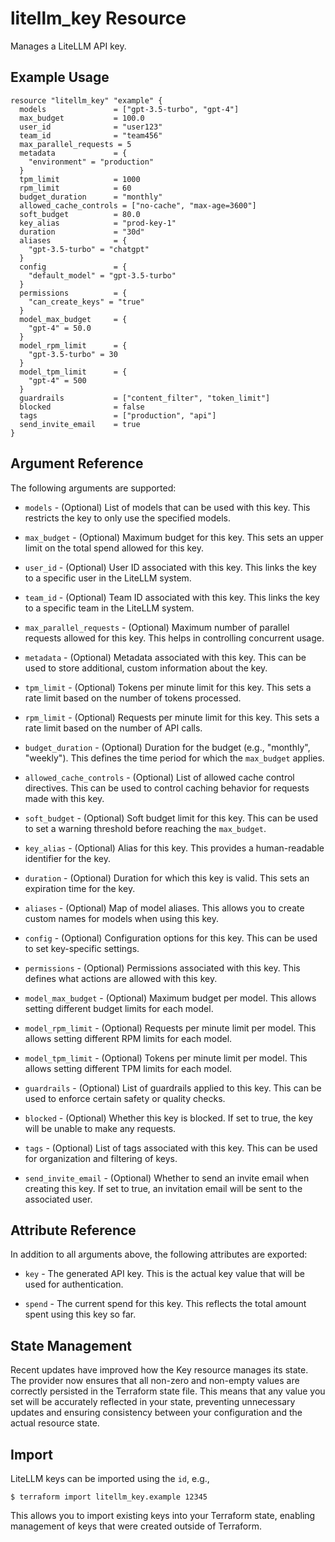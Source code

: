 # litellm_key Resource

Manages a LiteLLM API key.

## Example Usage

```hcl
resource "litellm_key" "example" {
  models               = ["gpt-3.5-turbo", "gpt-4"]
  max_budget           = 100.0
  user_id              = "user123"
  team_id              = "team456"
  max_parallel_requests = 5
  metadata             = {
    "environment" = "production"
  }
  tpm_limit            = 1000
  rpm_limit            = 60
  budget_duration      = "monthly"
  allowed_cache_controls = ["no-cache", "max-age=3600"]
  soft_budget          = 80.0
  key_alias            = "prod-key-1"
  duration             = "30d"
  aliases              = {
    "gpt-3.5-turbo" = "chatgpt"
  }
  config               = {
    "default_model" = "gpt-3.5-turbo"
  }
  permissions          = {
    "can_create_keys" = "true"
  }
  model_max_budget     = {
    "gpt-4" = 50.0
  }
  model_rpm_limit      = {
    "gpt-3.5-turbo" = 30
  }
  model_tpm_limit      = {
    "gpt-4" = 500
  }
  guardrails           = ["content_filter", "token_limit"]
  blocked              = false
  tags                 = ["production", "api"]
  send_invite_email    = true
}
```

## Argument Reference

The following arguments are supported:

- `models` - (Optional) List of models that can be used with this key. This restricts the key to only use the specified models.

- `max_budget` - (Optional) Maximum budget for this key. This sets an upper limit on the total spend allowed for this key.

- `user_id` - (Optional) User ID associated with this key. This links the key to a specific user in the LiteLLM system.

- `team_id` - (Optional) Team ID associated with this key. This links the key to a specific team in the LiteLLM system.

- `max_parallel_requests` - (Optional) Maximum number of parallel requests allowed for this key. This helps in controlling concurrent usage.

- `metadata` - (Optional) Metadata associated with this key. This can be used to store additional, custom information about the key.

- `tpm_limit` - (Optional) Tokens per minute limit for this key. This sets a rate limit based on the number of tokens processed.

- `rpm_limit` - (Optional) Requests per minute limit for this key. This sets a rate limit based on the number of API calls.

- `budget_duration` - (Optional) Duration for the budget (e.g., "monthly", "weekly"). This defines the time period for which the `max_budget` applies.

- `allowed_cache_controls` - (Optional) List of allowed cache control directives. This can be used to control caching behavior for requests made with this key.

- `soft_budget` - (Optional) Soft budget limit for this key. This can be used to set a warning threshold before reaching the `max_budget`.

- `key_alias` - (Optional) Alias for this key. This provides a human-readable identifier for the key.

- `duration` - (Optional) Duration for which this key is valid. This sets an expiration time for the key.

- `aliases` - (Optional) Map of model aliases. This allows you to create custom names for models when using this key.

- `config` - (Optional) Configuration options for this key. This can be used to set key-specific settings.

- `permissions` - (Optional) Permissions associated with this key. This defines what actions are allowed with this key.

- `model_max_budget` - (Optional) Maximum budget per model. This allows setting different budget limits for each model.

- `model_rpm_limit` - (Optional) Requests per minute limit per model. This allows setting different RPM limits for each model.

- `model_tpm_limit` - (Optional) Tokens per minute limit per model. This allows setting different TPM limits for each model.

- `guardrails` - (Optional) List of guardrails applied to this key. This can be used to enforce certain safety or quality checks.

- `blocked` - (Optional) Whether this key is blocked. If set to true, the key will be unable to make any requests.

- `tags` - (Optional) List of tags associated with this key. This can be used for organization and filtering of keys.

- `send_invite_email` - (Optional) Whether to send an invite email when creating this key. If set to true, an invitation email will be sent to the associated user.

## Attribute Reference

In addition to all arguments above, the following attributes are exported:

- `key` - The generated API key. This is the actual key value that will be used for authentication.

- `spend` - The current spend for this key. This reflects the total amount spent using this key so far.

## State Management

Recent updates have improved how the Key resource manages its state. The provider now ensures that all non-zero and non-empty values are correctly persisted in the Terraform state file. This means that any value you set will be accurately reflected in your state, preventing unnecessary updates and ensuring consistency between your configuration and the actual resource state.

## Import

LiteLLM keys can be imported using the `id`, e.g.,

```
$ terraform import litellm_key.example 12345
```

This allows you to import existing keys into your Terraform state, enabling management of keys that were created outside of Terraform.
